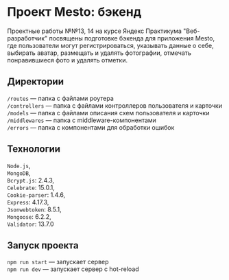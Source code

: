 # Проект Mesto: бэкенд

Проектные работы №№13, 14 на курсе Яндекс Практикума "Веб-разработчик" посвящены подготовке бэкенда для приложения Mesto,
где пользователи могут регистрироваться, указывать данные о себе, выбирать аватар, 
размещать и удалять фотографии, отмечать понравившиеся фото и удалять отметки.

## Директории

`/routes` — папка с файлами роутера  
`/controllers` — папка с файлами контроллеров пользователя и карточки   
`/models` — папка с файлами описания схем пользователя и карточки  
`/middlewares` — папка с middleware-компонентами   
`/errors` — папка с компонентами для обработки ошибок

## Технологии

`Node.js`,   
`MongoDB`,   
`Bcrypt.js`: 2.4.3,   
`Celebrate`: 15.0.1,   
`Cookie-parser`: 1.4.6,   
`Express`: 4.17.3,   
`Jsonwebtoken`: 8.5.1,   
`Mongoose`: 6.2.2,   
`Validator`: 13.7.0   
  
## Запуск проекта

`npm run start` — запускает сервер   
`npm run dev` — запускает сервер с hot-reload
